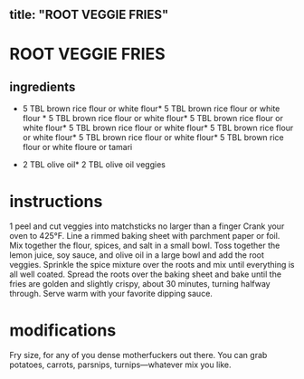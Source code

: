 

	
title: "ROOT VEGGIE FRIES"
---
# ROOT VEGGIE FRIES
## ingredients
* 5 TBL brown rice flour or white flour* 5 TBL brown rice flour or white flour * 5 TBL brown rice flour or white flour* 5 TBL brown rice flour or white flour* 5 TBL brown rice flour or white flour* 5 TBL brown rice flour or white flour* 5 TBL brown rice flour or white flour* 5 TBL brown rice flour or white floure or tamari

* 2 TBL olive oil* 2 TBL olive oil veggies


# instructions
1 peel and cut veggies into matchsticks no larger than a finger
Crank your oven to 425°F. Line a rimmed baking sheet with parchment paper or foil. Mix
together the flour, spices, and salt in a small bowl. Toss together the lemon juice, soy sauce,
and olive oil in a large bowl and add the root veggies. Sprinkle the spice mixture over the roots
and mix until everything is all well coated. Spread the roots over the baking sheet and bake
until the fries are golden and slightly crispy, about 30 minutes, turning halfway through. Serve
warm with your favorite dipping sauce.

# modifications

Fry size, for any of you dense motherfuckers out there. You can grab potatoes, carrots, parsnips, turnips—whatever
mix you like.
	

